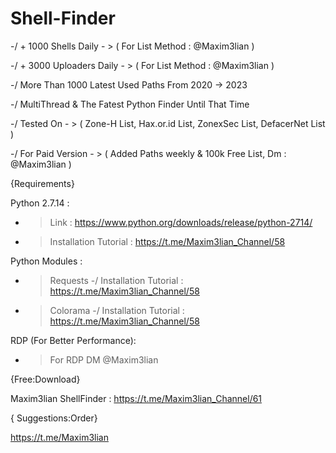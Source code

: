 # Shell-Finder


-/ + 1000 Shells Daily - > ( For List Method : @Maxim3lian )

-/ + 3000 Uploaders Daily - > ( For List Method : @Maxim3lian )

-/ More Than 1000 Latest Used Paths From 2020 -> 2023

-/ MultiThread & The Fatest Python Finder Until That Time

-/ Tested On - > ( Zone-H List, Hax.or.id List, ZonexSec List, DefacerNet List )

-/ For Paid Version - > ( Added Paths weekly & 100k Free List, Dm : @Maxim3lian )

{Requirements}

Python 2.7.14 :
- > Link : https://www.python.org/downloads/release/python-2714/
- > Installation Tutorial : https://t.me/Maxim3lian_Channel/58

Python Modules :
- > Requests -/ Installation Tutorial : https://t.me/Maxim3lian_Channel/58
- > Colorama -/ Installation Tutorial : https://t.me/Maxim3lian_Channel/58

RDP (For Better Performance):
- > For RDP DM @Maxim3lian

{Free:Download}

Maxim3lian ShellFinder : https://t.me/Maxim3lian_Channel/61

{ Suggestions:Order}

https://t.me/Maxim3lian
